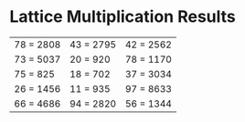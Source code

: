# Lattice Multiplication Results

|   |   |   |
|---|---|---|
| 78 = 2808 | 43 = 2795 | 42 = 2562 |
| 73 = 5037 | 20 = 920 | 78 = 1170 |
| 75 = 825 | 18 = 702 | 37 = 3034 |
| 26 = 1456 | 11 = 935 | 97 = 8633 |
| 66 = 4686 | 94 = 2820 | 56 = 1344 |
